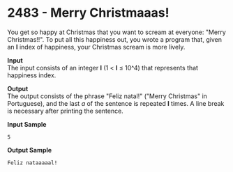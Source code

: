 # 2483 - Merry Christmaaas!

You get so happy at Christmas that you want to scream at everyone: "Merry Christmas!!". To put all this happiness out, you wrote a program that, given an **I** index of happiness, your Christmas scream is more lively.

**Input**<br>
The input consists of an integer **I** (1 < **I** ≤ 10^4) that represents that happiness index.

**Output**<br>
The output consists of the phrase "Feliz natal!" ("Merry Christmas" in Portuguese), and the last *a* of the sentence is repeated **I** times. A line break is necessary after printing the sentence.

**Input Sample**
````
5
````

**Output Sample**
````
Feliz nataaaaal!
````